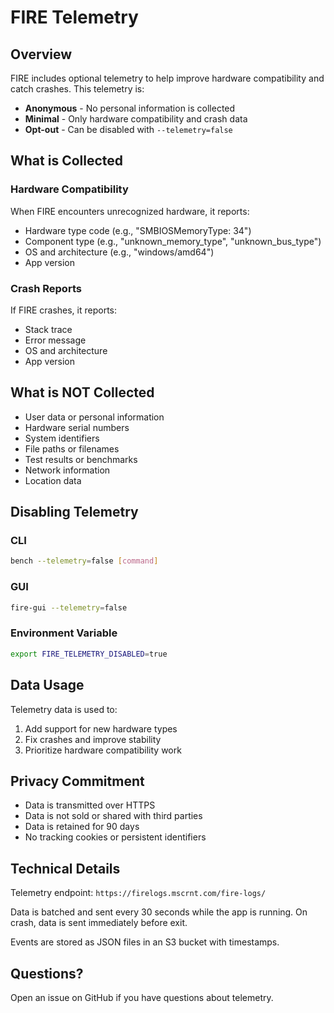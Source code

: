 # FIRE Telemetry

## Overview

FIRE includes optional telemetry to help improve hardware compatibility and catch crashes. This telemetry is:
- **Anonymous** - No personal information is collected
- **Minimal** - Only hardware compatibility and crash data
- **Opt-out** - Can be disabled with `--telemetry=false`

## What is Collected

### Hardware Compatibility
When FIRE encounters unrecognized hardware, it reports:
- Hardware type code (e.g., "SMBIOSMemoryType: 34")
- Component type (e.g., "unknown_memory_type", "unknown_bus_type")
- OS and architecture (e.g., "windows/amd64")
- App version

### Crash Reports
If FIRE crashes, it reports:
- Stack trace
- Error message
- OS and architecture
- App version

## What is NOT Collected
- User data or personal information
- Hardware serial numbers
- System identifiers
- File paths or filenames
- Test results or benchmarks
- Network information
- Location data

## Disabling Telemetry

### CLI
```bash
bench --telemetry=false [command]
```

### GUI
```bash
fire-gui --telemetry=false
```

### Environment Variable
```bash
export FIRE_TELEMETRY_DISABLED=true
```

## Data Usage

Telemetry data is used to:
1. Add support for new hardware types
2. Fix crashes and improve stability
3. Prioritize hardware compatibility work

## Privacy Commitment

- Data is transmitted over HTTPS
- Data is not sold or shared with third parties
- Data is retained for 90 days
- No tracking cookies or persistent identifiers

## Technical Details

Telemetry endpoint: `https://firelogs.mscrnt.com/fire-logs/`

Data is batched and sent every 30 seconds while the app is running. On crash, data is sent immediately before exit.

Events are stored as JSON files in an S3 bucket with timestamps.

## Questions?

Open an issue on GitHub if you have questions about telemetry.